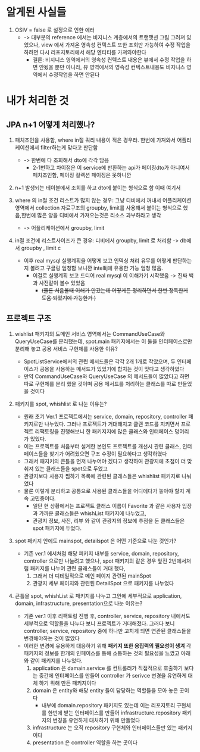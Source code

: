 
# 알게된 사실들


1. OSIV = false 로 설정으로 인한 에러
   - -> 대부분의 reference 에서는 비지니스 계층에서의 트랜잿션 그림 그려져 있었으나, view 에서 가져온 영속성 컨텍스트 또한 조회만 가능하여 수정 작업을 하려면 다시 리포지토리에서 해당 엔티티를 가져와야한다 
     - 결론: 비지니스 영역에서의 영속성 컨텍스트 내용은 뷰에서 수정 작업을 하면 안됬을 뿐만 아니라, 뷰 영역에서의 영속성 컨텍스트내용도 비지니스 영역에서 수정작업을 하면 안된다
   

# 내가 처리한 것

## JPA n+1 어떻게 처리했나?

1. 패치조인을 사용함, where in절 쿼리 내용이 적은 경우라. 한번에 가져와서 어플리케이션에서 filter하는게 맞다고 판단함
   - -> 한번에 다 조회해서 dto에 각각 담음
     - 2-1번하고 차이점은 이 service에 반환하는 api가 페이징dto가 아니여서 페치조인함, 페이징 컬렉션 페이징은 못하니깐

2. n+1 발생되는 테이블에서 조회를 하고 dto에 붙이는 형식으로 함 이때 여기서
  1. where 의 in절 조건 리스트가 많지 않는 경우: 그냥 디비에서 꺼내서 어플리케이션 영역에서 collection 자료구조의 groupby, limit를 사용해서  붙이는 형식으로 했음,한번에 많은 양을 디비에서 가져오는것은 리소스 과부하라고 생각
      - -> 어플리케이션에서 groupby, limit
   2. in절 조건에 리스트사이즈가 큰 경우:  디비에서 groupby, limit 로 처리함 -> db에서 groupby , limit c
      - 이후 real mysql 실행계획을 어떻게 보고 인덱싱 처리 유무를 어떻게 판단하는지 볼려고 구글링 엄청함 보니깐 intellij에 유용한 기능 엄청 많음.
        - 이걸로 실행계획 보고 드디어 real mysql 이 이해가기 시작했음 -> 진짜 백과 사전같이 볼수 있었음 
          - ~~(물론 처음볼때 이해가 안갔는데 어떻게든 정리하면서 한번 정독한게 도움 되었기에 가능한거 )~~


## 프로젝트 구조 

1. wishlist 패키지의 도메인 서비스 영역에서는 CommandUseCase와 QueryUseCase를 분리했는데, spot.main 패키지에서는 이 둘을 인터페이스로만 분리해 놓고 공용 서비스 구현체를 사용한 이유?
    - SpotListService에서의 관련 메서드들은 각각 2개 1개로 작았으며, 두 인터페이스가 공용을 사용하는 메서드가 있었기에 합치는 것이 맞다고 생각하였다
    - 만약 CommandUseCase와 QueryUseCase 의 메서드들이 많았다고 하면 따로 구현체를 분리 했을 것이며 공용 메서드를 처리하는 클래스를 따로 만들었을 것이다

2. 패키지를 spot, whishlist 로 나눈 이유는?
    - 원래 초기 Ver.1 프로젝트에서는 service, domain, repository, controller 패키지로만 나누었다. 그러나 프로젝트가 거대해지고 클랜 코드를 지키면서 프로젝트 리팩토링을 진행해보니 한 패키지지에 많은 클래스와 인터페이스 덩어리가 있었다.
    - 이는 프로젝트를 처음부터 설계한 본인도 프로젝트를 개선시 관련 클래스, 인터페이스들을 찾기가 어려웠으면 구조 수정이 필요하다고 생각하였다
    - 그래서 패지키의 큰틀을 먼저 나누어야 겠다고 생각하여 관광지에 초첨이 더 맞춰져 있는 클래스들을 spot으로 두었고
    - 관광지보다 사용자 찜하기 목록에 관련된 클래스들은 whishlist 패키지로 나눠었다
    - 물론 이렇게 분리하고 공통으로 사용된 클래스들을 어디에다가 놓아야 할지 계속 고민중이다.
      - 일단 현 상황에서는 프로젝트 클래스 이름이 Favorite 과 같은 사용자 입장과 가까운 클래스들은 whishList 패키지에 나누었고, 
      - 관광지 정보, 사진, 리뷰 와 같이 관광지의 정보에 추점을 둔 클래스들은 spot 패키지에 두었다.

3. spot 패키지 안에도 mainspot, detailspot 은 어떤 기준으로 나눈 것인가?
    - 기존 ver.1 에서처럼 해당 피키지 내부를 service, domain, repository, controller 으로만 나눌려고 했으나, spot 패키지의 같은 경우 앞전 2번에서처럼 패키지를 나누어 관련 클래스들이 거대 했다,
        1. 그래서 더 디테일적으로 메인 페이지 관련된 mainSpot
        2. 관광지 세부 페이지와 관련된 DetailSpot 으로 패키지를 나누었다


4. 큰틀을 spot, whishList 로 패키지를 나누고 그안에 세부적으로 application, domain, infrastructure, presentation으로 나눈 이유는?
    - 기존 ver.1 이후 리팩토링 진행 후, controller, service, repository 내에서도 세부적으로 역할들을 나누다 보니 프로젝트가 거대해졌다. 그러다 보니 controller, service, repository 중에 하나만 고치게 되면 연관된 클래스들을 변경해야하는 것이 많았다
    - 이러한 변경에 유용하게 대응하기 위해 **패키지 또한 응집력의 필요성이 생겨** 각 패키지의 정보를 한개의 인페이스를 통해 소통하는 것의 필요성을 느꼈고 아래 와 같이 패키지를 나누었다.
      1. application 은 damain.service 를 컨트롤러가 직접적으로 호출하기 보다는 중간에 인터페이스를 만들어 controller 가 serivce 변경을 유연하게 대체 하기 위해 만든 패키지이다
      2. domain 은 entity와 해당 entity 들이 담당하는 역할들을 모아 놓은 곳이다
         - 내부에 domain.repository 패키지도 있는데 이는 리포지토리 구현체를 한번에 받는 인터페이스를 만들어 infrastructure.repository 패키지의 변경을 유연하게 대처하기 위해 만들었다
      3. infrastructure 는 오직 repository 구현체와 인터페이스들만 있는 패키지이다
      4. presentation 은 controller 역할을 하는 곳이다 





















